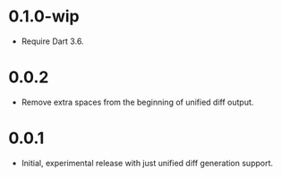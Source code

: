 # 0.1.0-wip

- Require Dart 3.6.

# 0.0.2

- Remove extra spaces from the beginning of unified diff output.

# 0.0.1

- Initial, experimental release with just unified diff generation support.
